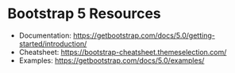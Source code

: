 # Bootstrap 5 Resources

- Documentation: https://getbootstrap.com/docs/5.0/getting-started/introduction/
- Cheatsheet: https://bootstrap-cheatsheet.themeselection.com/
- Examples: https://getbootstrap.com/docs/5.0/examples/
